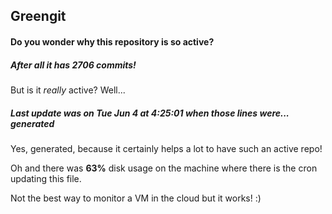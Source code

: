 ## Greengit

#### Do you wonder why this repository is so active?

##### After all it has 2706 commits!

But is it *really* active? Well...

##### Last update was on Tue Jun 4 at 4:25:01 when those lines were... generated

Yes, generated, because it certainly helps a lot to have such an active repo!

Oh and there was **63%** disk usage on the machine
where there is the cron updating this file.

Not the best way to monitor a VM in the cloud but it works! :)
